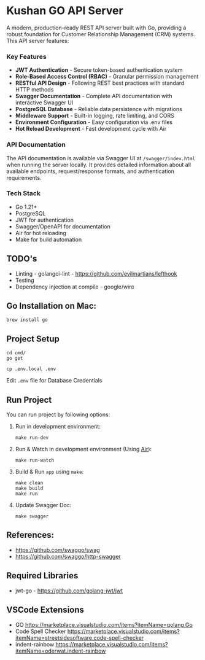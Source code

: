 # Kushan GO API Server

A modern, production-ready REST API server built with Go, providing a robust foundation for Customer Relationship Management (CRM) systems. This API server features:

### Key Features
- **JWT Authentication** - Secure token-based authentication system
- **Role-Based Access Control (RBAC)** - Granular permission management
- **RESTful API Design** - Following REST best practices with standard HTTP methods
- **Swagger Documentation** - Complete API documentation with interactive Swagger UI
- **PostgreSQL Database** - Reliable data persistence with migrations
- **Middleware Support** - Built-in logging, rate limiting, and CORS
- **Environment Configuration** - Easy configuration via .env files
- **Hot Reload Development** - Fast development cycle with Air

### API Documentation

The API documentation is available via Swagger UI at `/swagger/index.html` when running the server locally. It provides detailed information about all available endpoints, request/response formats, and authentication requirements.

### Tech Stack
- Go 1.21+
- PostgreSQL
- JWT for authentication
- Swagger/OpenAPI for documentation
- Air for hot reloading
- Make for build automation

## TODO's

- Linting - golangci-lint - https://github.com/evilmartians/lefthook
- Testing
- Dependency injection at compile - google/wire

## Go Installation on Mac:

```
brew install go
```

## Project Setup

```
cd cmd/
go get

cp .env.local .env
```

Edit `.env` file for Database Credentials

## Run Project

You can run project by following options:

1. Run in development environment:

    ```
    make run-dev
    ```

2. Run & Watch in development environment (Using [Air](https://github.com/cosmtrek/air)):

    ```
    make run-watch
    ```

3. Build & Run `app` using `make`:

    ```
    make clean
    make build
    make run
    ```

4. Update Swagger Doc:

    ```
    make swagger
    ```

## References:
- https://github.com/swaggo/swag
- https://github.com/swaggo/http-swagger

## Required Libraries

- jwt-go - https://github.com/golang-jwt/jwt

## VSCode Extensions

- GO https://marketplace.visualstudio.com/items?itemName=golang.Go
- Code Spell Checker https://marketplace.visualstudio.com/items?itemName=streetsidesoftware.code-spell-checker
- indent-rainbow https://marketplace.visualstudio.com/items?itemName=oderwat.indent-rainbow